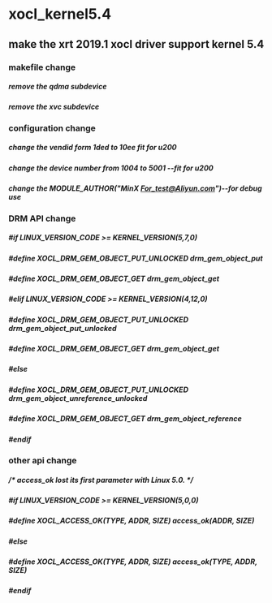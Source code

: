 # xocl_kernel5.4
## make the xrt 2019.1 xocl driver support kernel 5.4 

### makefile change
##### remove the qdma subdevice
##### remove the xvc subdevice

### configuration change
##### change the vendid form 1ded to 10ee fit for u200
##### change the device number from 1004 to 5001 --fit for u200
##### change the MODULE_AUTHOR("MinX <For_test@Aliyun.com>")--for debug use

### DRM API change
##### #if LINUX_VERSION_CODE >= KERNEL_VERSION(5,7,0)
#####         #define XOCL_DRM_GEM_OBJECT_PUT_UNLOCKED drm_gem_object_put
#####         #define XOCL_DRM_GEM_OBJECT_GET drm_gem_object_get
##### #elif LINUX_VERSION_CODE >= KERNEL_VERSION(4,12,0)
#####         #define XOCL_DRM_GEM_OBJECT_PUT_UNLOCKED drm_gem_object_put_unlocked
#####         #define XOCL_DRM_GEM_OBJECT_GET drm_gem_object_get
##### #else
#####         #define XOCL_DRM_GEM_OBJECT_PUT_UNLOCKED drm_gem_object_unreference_unlocked
#####         #define XOCL_DRM_GEM_OBJECT_GET drm_gem_object_reference
##### #endif

### other api change
##### /* access_ok lost its first parameter with Linux 5.0. */
##### #if LINUX_VERSION_CODE >= KERNEL_VERSION(5,0,0)
#####        #define XOCL_ACCESS_OK(TYPE, ADDR, SIZE) access_ok(ADDR, SIZE)
##### #else
#####        #define XOCL_ACCESS_OK(TYPE, ADDR, SIZE) access_ok(TYPE, ADDR, SIZE)
##### #endif

